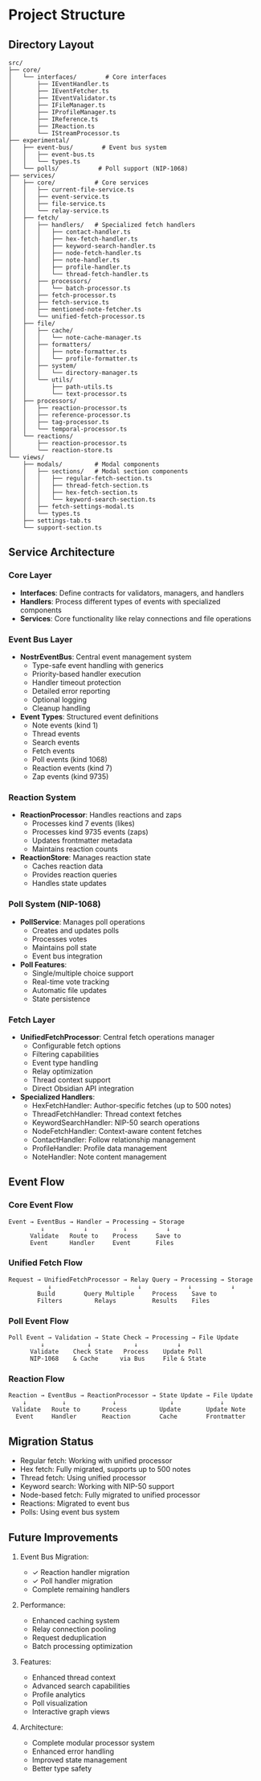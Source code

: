 # Project Structure

## Directory Layout

```
src/
├── core/
│   └── interfaces/        # Core interfaces
│       ├── IEventHandler.ts
│       ├── IEventFetcher.ts
│       ├── IEventValidator.ts
│       ├── IFileManager.ts
│       ├── IProfileManager.ts
│       ├── IReference.ts
│       ├── IReaction.ts
│       └── IStreamProcessor.ts
├── experimental/
│   ├── event-bus/        # Event bus system
│   │   ├── event-bus.ts
│   │   └── types.ts
│   └── polls/           # Poll support (NIP-1068)
├── services/
│   ├── core/           # Core services
│   │   ├── current-file-service.ts
│   │   ├── event-service.ts
│   │   ├── file-service.ts
│   │   └── relay-service.ts
│   ├── fetch/
│   │   ├── handlers/   # Specialized fetch handlers
│   │   │   ├── contact-handler.ts
│   │   │   ├── hex-fetch-handler.ts
│   │   │   ├── keyword-search-handler.ts
│   │   │   ├── node-fetch-handler.ts
│   │   │   ├── note-handler.ts
│   │   │   ├── profile-handler.ts
│   │   │   └── thread-fetch-handler.ts
│   │   ├── processors/
│   │   │   └── batch-processor.ts
│   │   ├── fetch-processor.ts
│   │   ├── fetch-service.ts
│   │   ├── mentioned-note-fetcher.ts
│   │   └── unified-fetch-processor.ts
│   ├── file/
│   │   ├── cache/
│   │   │   └── note-cache-manager.ts
│   │   ├── formatters/
│   │   │   ├── note-formatter.ts
│   │   │   └── profile-formatter.ts
│   │   ├── system/
│   │   │   └── directory-manager.ts
│   │   └── utils/
│   │       ├── path-utils.ts
│   │       └── text-processor.ts
│   ├── processors/
│   │   ├── reaction-processor.ts
│   │   ├── reference-processor.ts
│   │   ├── tag-processor.ts
│   │   └── temporal-processor.ts
│   └── reactions/
│       ├── reaction-processor.ts
│       └── reaction-store.ts
└── views/
    ├── modals/         # Modal components
    │   ├── sections/   # Modal section components
    │   │   ├── regular-fetch-section.ts
    │   │   ├── thread-fetch-section.ts
    │   │   ├── hex-fetch-section.ts
    │   │   └── keyword-search-section.ts
    │   ├── fetch-settings-modal.ts
    │   └── types.ts
    ├── settings-tab.ts
    └── support-section.ts
```

## Service Architecture

### Core Layer
- **Interfaces**: Define contracts for validators, managers, and handlers
- **Handlers**: Process different types of events with specialized components
- **Services**: Core functionality like relay connections and file operations

### Event Bus Layer
- **NostrEventBus**: Central event management system
  - Type-safe event handling with generics
  - Priority-based handler execution
  - Handler timeout protection
  - Detailed error reporting
  - Optional logging
  - Cleanup handling
- **Event Types**: Structured event definitions
  - Note events (kind 1)
  - Thread events
  - Search events
  - Fetch events
  - Poll events (kind 1068)
  - Reaction events (kind 7)
  - Zap events (kind 9735)

### Reaction System
- **ReactionProcessor**: Handles reactions and zaps
  - Processes kind 7 events (likes)
  - Processes kind 9735 events (zaps)
  - Updates frontmatter metadata
  - Maintains reaction counts
- **ReactionStore**: Manages reaction state
  - Caches reaction data
  - Provides reaction queries
  - Handles state updates

### Poll System (NIP-1068)
- **PollService**: Manages poll operations
  - Creates and updates polls
  - Processes votes
  - Maintains poll state
  - Event bus integration
- **Poll Features**:
  - Single/multiple choice support
  - Real-time vote tracking
  - Automatic file updates
  - State persistence

### Fetch Layer
- **UnifiedFetchProcessor**: Central fetch operations manager
  - Configurable fetch options
  - Filtering capabilities
  - Event type handling
  - Relay optimization
  - Thread context support
  - Direct Obsidian API integration
- **Specialized Handlers**:
  - HexFetchHandler: Author-specific fetches (up to 500 notes)
  - ThreadFetchHandler: Thread context fetches
  - KeywordSearchHandler: NIP-50 search operations
  - NodeFetchHandler: Context-aware content fetches
  - ContactHandler: Follow relationship management
  - ProfileHandler: Profile data management
  - NoteHandler: Note content management

## Event Flow

### Core Event Flow
```
Event → EventBus → Handler → Processing → Storage
         ↓           ↓          ↓           ↓
      Validate   Route to    Process     Save to
      Event      Handler     Event       Files
```

### Unified Fetch Flow
```
Request → UnifiedFetchProcessor → Relay Query → Processing → Storage
           ↓                        ↓             ↓           ↓
        Build        Query Multiple     Process    Save to
        Filters         Relays          Results    Files
```

### Poll Event Flow
```
Poll Event → Validation → State Check → Processing → File Update
         ↓            ↓            ↓           ↓
      Validate    Check State   Process    Update Poll
      NIP-1068    & Cache      via Bus     File & State
```

### Reaction Flow
```
Reaction → EventBus → ReactionProcessor → State Update → File Update
    ↓          ↓             ↓               ↓             ↓
 Validate   Route to      Process         Update       Update Note
  Event     Handler       Reaction        Cache        Frontmatter
```

## Migration Status
- Regular fetch: Working with unified processor
- Hex fetch: Fully migrated, supports up to 500 notes
- Thread fetch: Using unified processor
- Keyword search: Working with NIP-50 support
- Node-based fetch: Fully migrated to unified processor
- Reactions: Migrated to event bus
- Polls: Using event bus system

## Future Improvements

1. Event Bus Migration:
   - ✓ Reaction handler migration
   - ✓ Poll handler migration
   - Complete remaining handlers

2. Performance:
   - Enhanced caching system
   - Relay connection pooling
   - Request deduplication
   - Batch processing optimization

3. Features:
   - Enhanced thread context
   - Advanced search capabilities
   - Profile analytics
   - Poll visualization
   - Interactive graph views

4. Architecture:
   - Complete modular processor system
   - Enhanced error handling
   - Improved state management
   - Better type safety
